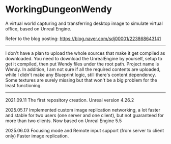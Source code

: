 # WorkingDungeonWendy
A virtual world capturing and transferring desktop image to simulate virtual office, based on Unreal Engine.

Refer to the blog posting: https://blog.naver.com/sdj00001/223868643141

--------------------------------

I don't have a plan to upload the whole sources that make it get compiled as downloaded.
You need to download the UnrealEngine by yourself, setup to get it compiled,
then put Wendy files under the root path.
Project name is Wendy.
In addition, I am not sure if all the required contents are uploaded, while I didn't make any Blueprint logic, still there's content dependency.
Some textures are surely missing but that won't be a big problem for the least functioning.

--------------------------------

2021.09.11
The first repository creation.
Unreal version 4.26.2

2025.05.17
Implemented custom image replication networking, a lot faster and stable for two users (one server and one client), but not guaranteed for more than two clients.
Now based on Unreal Engine 5.5

2025.06.03
Focusing mode and Remote input support (from server to client only)
Faster image replication.
